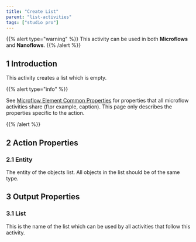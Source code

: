 ```yaml
---
title: "Create List"
parent: "list-activities"
tags: ["studio pro"]
---
```


{{% alert type="warning" %}}
This activity can be used in both **Microflows** and **Nanoflows**.
{{% /alert %}}

## 1 Introduction

This activity creates a list which is empty.

{{% alert type="info" %}}

See [Microflow Element Common Properties](microflow-element-common-properties) for properties that all microflow activities share (f\or example, caption). This page only describes the properties specific to the action.

{{% /alert %}}

## 2 Action Properties

### 2.1 Entity

The entity of the objects list. All objects in the list should be of the same type.

## 3 Output Properties

### 3.1 List

This is the name of the list which can be used by all activities that follow this activity.
